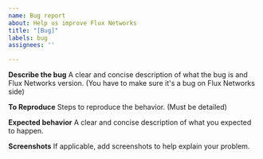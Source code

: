 ```yaml
---
name: Bug report
about: Help us improve Flux Networks
title: "[Bug]"
labels: bug
assignees: ''

---
```


**Describe the bug**
A clear and concise description of what the bug is and Flux Networks version.
(You have to make sure it's a bug on Flux Networks side)

**To Reproduce**
Steps to reproduce the behavior. (Must be detailed)

**Expected behavior**
A clear and concise description of what you expected to happen.

**Screenshots**
If applicable, add screenshots to help explain your problem.
